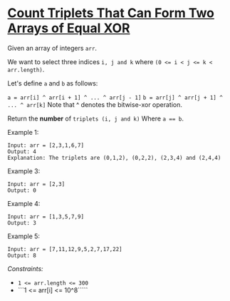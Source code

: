 # [Count Triplets That Can Form Two Arrays of Equal XOR](https://leetcode.com/problems/count-triplets-that-can-form-two-arrays-of-equal-xor/)

Given an array of integers ```arr```.

We want to select three indices ```i, j and k``` where ```(0 <= i < j <= k < arr.length)```.

Let's define ```a``` and ```b``` as follows:

```a = arr[i] ^ arr[i + 1] ^ ... ^ arr[j - 1]```
```b = arr[j] ^ arr[j + 1] ^ ... ^ arr[k]```
Note that ^ denotes the bitwise-xor operation.

Return the **number** of ```triplets (i, j and k)``` Where ```a == b```.

Example 1:
```
Input: arr = [2,3,1,6,7]
Output: 4
Explanation: The triplets are (0,1,2), (0,2,2), (2,3,4) and (2,4,4)
```

Example 3:
```
Input: arr = [2,3]
Output: 0
```

Example 4:
```
Input: arr = [1,3,5,7,9]
Output: 3
```

Example 5:
```
Input: arr = [7,11,12,9,5,2,7,17,22]
Output: 8
```

*Constraints:*
* ```1 <= arr.length <= 300```
* ```1 <= arr[i] <= 10^8`````